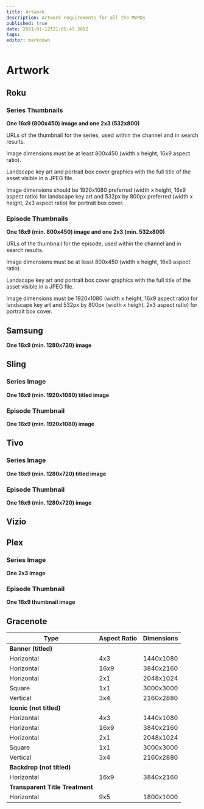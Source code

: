 ```yaml
---
title: Artwork
description: Artwork requirements for all the MVPDs
published: true
date: 2021-01-12T21:05:47.309Z
tags: 
editor: markdown
---
```


# Artwork

## Roku

### Series Thumbnails

**One 16x9 (800x450) image and one 2x3 (532x800)**

<p align="justify">
URLs of the thumbnail for the series, used within the channel and in search results.

Image dimensions must be at least 800x450 (width x height, 16x9 aspect ratio).
  
Landscape key art and portrait box cover graphics with the full title of the asset visible in a JPEG file.
  
Image dimensions should be 1920x1080 preferred (width x height, 16x9 aspect ratio) for landscape key art and 532px by 800px preferred (width x height, 2x3 aspect ratio) for portrait box cover.
</p>

### Episode Thumbnails

**One 16x9 (min. 800x450) image and one 2x3 (min. 532x800)**

URLs of the thumbnail for the episode, used within the channel and in search results. 

Image dimensions must be at least 800x450 (width x height, 16x9 aspect ratio).

Landscape key art and portrait box cover graphics with the full title of the asset visible in a JPEG file. 

Image dimensions must be 1920x1080 (width x height, 16x9 aspect ratio) for landscape key art and 532px by 800px (width x height, 2x3 aspect ratio) for portrait box cover.

## Samsung

**One 16x9 (min. 1280x720) image**

## Sling

### Series Image

**One 16x9 (min. 1920x1080) titled image**

### Episode Thumbnail

**One 16x9 (min. 1920x1080) image**

## Tivo

### Series Image

**One 16x9 (min. 1280x720) titled image**

### Episode Thumbnail

**One 16x9 (min. 1280x720) image**

## Vizio

## Plex

### Series Image 
**One 2x3 image**

### Episode Thumbnail
**One 16x9 thumbnail image**

## Gracenote
|Type|Aspect Ratio|Dimensions|
|-|-|-|
|**Banner (titled)**|||
|Horizontal|4x3|1440x1080
|Horizontal|16x9|3840x2160 
|Horizontal|2x1|2048x1024
|Square|1x1|3000x3000|
|Vertical|3x4|2160x2880|
|**Iconic (not titled)**|||
|Horizontal|4x3|1440x1080
|Horizontal|16x9|3840x2160 
|Horizontal|2x1|2048x1024
|Square|1x1|3000x3000|
|Vertical|3x4|2160x2880|
|**Backdrop (not titled)**||
|Horizontal|16x9|3840x2160
|**Transparent Title Treatment**||
|Horizontal|9x5|1800x1000

